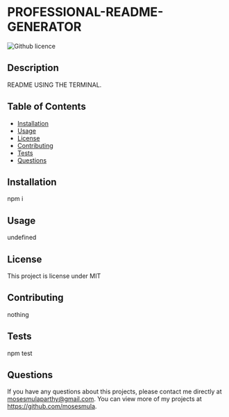 # PROFESSIONAL-README-GENERATOR
  ![Github licence](http://img.shields.io/badge/license-MIT-blue.svg)

  
  ## Description 
  README USING THE TERMINAL.

  ## Table of Contents
  * [Installation](#installation)
  * [Usage](#usage)
  * [License](#license)
  * [Contributing](#contributing)
  * [Tests](#tests)
  * [Questions](#questions)
  
  ## Installation 
  npm i

  ## Usage 
  undefined

  ## License 
  This project is license under MIT

  ## Contributing 
  nothing

  ## Tests
  npm test

  ## Questions
  If you have any questions about this projects, please contact me directly at mosesmulaparthy@gmail.com. You can view more of my projects at https://github.com/mosesmula.

